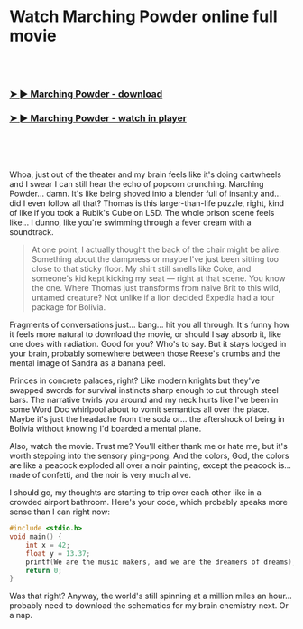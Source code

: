 <h1>Watch Marching Powder online full movie</h1>


<br><br>

<h3><a href="https://Remonzes-casnibbcompra1977.github.io/vykfvlzdie/">➤ ► Marching Powder - download</a></h3> 
<h3><a href="https://Remonzes-casnibbcompra1977.github.io/vykfvlzdie/">➤ ► Marching Powder - watch in player</a></h3>


<br><br><br>


Whoa, just out of the theater and my brain feels like it's doing cartwheels and I swear I can still hear the echo of popcorn crunching. Marching Powder... damn. It's like being shoved into a blender full of insanity and... did I even follow all that? Thomas is this larger-than-life puzzle, right, kind of like if you took a Rubik's Cube on LSD. The whole prison scene feels like... I dunno, like you're swimming through a fever dream with a soundtrack. 

> At one point, I actually thought the back of the chair might be alive. Something about the dampness or maybe I've just been sitting too close to that sticky floor. My shirt still smells like Coke, and someone's kid kept kicking my seat — right at that scene. You know the one. Where Thomas just transforms from naive Brit to this wild, untamed creature? Not unlike if a lion decided Expedia had a tour package for Bolivia.

Fragments of conversations just... bang... hit you all through. It's funny how it feels more natural to download the movie, or should I say absorb it, like one does with radiation. Good for you? Who's to say. But it stays lodged in your brain, probably somewhere between those Reese's crumbs and the mental image of Sandra as a banana peel.

Princes in concrete palaces, right? Like modern knights but they've swapped swords for survival instincts sharp enough to cut through steel bars. The narrative twirls you around and my neck hurts like I've been in some Word Doc whirlpool about to vomit semantics all over the place. Maybe it's just the headache from the soda or... the aftershock of being in Bolivia without knowing I'd boarded a mental plane.

Also, watch the movie. Trust me? You'll either thank me or hate me, but it's worth stepping into the sensory ping-pong. And the colors, God, the colors are like a peacock exploded all over a noir painting, except the peacock is... made of confetti, and the noir is very much alive. 

I should go, my thoughts are starting to trip over each other like in a crowded airport bathroom. Here's your code, which probably speaks more sense than I can right now:

```c
#include <stdio.h>
void main() {
    int x = 42;
    float y = 13.37;
    printf(We are the music makers, and we are the dreamers of dreams);
    return 0;
}
```

Was that right? Anyway, the world's still spinning at a million miles an hour... probably need to download the schematics for my brain chemistry next. Or a nap.
